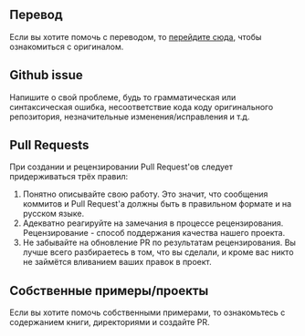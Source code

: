 ## Перевод
Если вы хотите помочь с переводом, то [перейдите сюда][here], чтобы ознакомиться с оригиналом.

[here]: https://github.com/mmstick/gtkrs-tutorials/

## Github issue

Напишите о свой проблеме, будь то грамматическая или синтаксическая ошибка,
несоответствие кода коду оригинального репозитория, незначительные изменения/исправления и т.д.

##  Pull Requests
При создании и рецензировании Pull Request'ов следует придерживаться трёх правил:

1. Понятно описывайте свою работу. Это значит, что сообщения коммитов и Pull Request'а должны быть в правильном формате и на русском языке.
2. Адекватно реагируйте на замечания в процессе рецензирования. Рецензирование - способ поддержания качества нашего проекта.
3. Не забывайте на обновление PR по результатам рецензирования. Вы лучше всего
разбираетесь в том, что вы сделали, и кроме вас никто не займётся вливанием ваших правок в проект.

## Собственные примеры/проекты
Если вы хотите помочь собственными примерами, то ознакомьтесь с содержанием книги, директориями и создайте PR.
